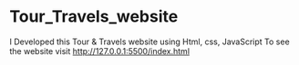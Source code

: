 # Tour_Travels_website
I Developed this Tour &amp; Travels website using Html, css, JavaScript To see the website visit http://127.0.0.1:5500/index.html
